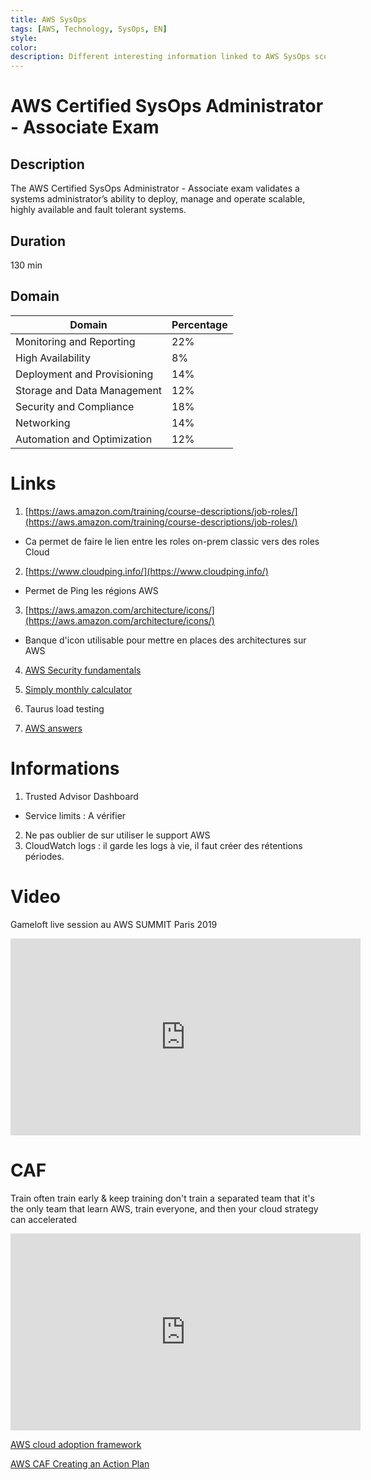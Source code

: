 ```yaml
---
title: AWS SysOps 
tags: [AWS, Technology, SysOps, EN]
style: 
color: 
description: Different interesting information linked to AWS SysOps scope.
---
```



# AWS Certified SysOps Administrator - Associate Exam

## Description 
The AWS Certified SysOps Administrator - Associate exam validates a systems administrator’s ability to deploy, manage and operate scalable, highly available and fault tolerant systems.

## Duration
130 min

## Domain

|Domain|Percentage  |
|--|--|
| Monitoring and Reporting | 22%  |
| High Availability	 | 8%  |
| Deployment and Provisioning	 | 14%  |
| Storage and Data Management	 | 12%  |
| Security and Compliance	 | 18%  |
| Networking | 14% |
| Automation and Optimization	 | 12% |

# Links

 1. [https://aws.amazon.com/training/course-descriptions/job-roles/](https://aws.amazon.com/training/course-descriptions/job-roles/)
			
 - Ca permet de faire le lien entre les roles on-prem classic vers des roles Cloud 
 2. [https://www.cloudping.info/](https://www.cloudping.info/)
 - Permet de Ping les régions AWS 
 3. [https://aws.amazon.com/architecture/icons/](https://aws.amazon.com/architecture/icons/)
 -  Banque d'icon utilisable pour mettre en places des architectures sur AWS

 4.  [AWS Security fundamentals](https://aws.amazon.com/training/course-descriptions/security-fundamentals/)

 5. [Simply monthly calculator](https://calculator.s3.amazonaws.com/index.html)

 6. Taurus load testing

 7.  [AWS answers](https://aws.amazon.com/answers/)


# Informations

 1. Trusted Advisor Dashboard
 - Service limits : A vérifier 
 
 2. Ne pas oublier de sur utiliser le support AWS
 3. CloudWatch logs : il garde les logs à vie, il faut créer des rétentions périodes.


# Video
Gameloft live session au AWS SUMMIT Paris 2019

<iframe width="560" height="315" src="https://www.youtube.com/embed/oEdv3nqabD0" frameborder="0" allow="accelerometer; autoplay; encrypted-media; gyroscope; picture-in-picture" allowfullscreen></iframe>

# CAF

Train often train early & keep training
don't train a separated team that it's the only team that learn AWS, train everyone, and then your cloud strategy can accelerated

<iframe width="560" height="315" src="https://www.youtube.com/embed/CcspJkc7zqg" frameborder="0" allow="accelerometer; autoplay; encrypted-media; gyroscope; picture-in-picture" allowfullscreen></iframe>

[AWS cloud adoption framework](https://d1.awsstatic.com/whitepapers/aws_cloud_adoption_framework.pdf)

[AWS CAF Creating an Action Plan](https://d1.awsstatic.com/professional-services/caf/AWS_CAF_Creating_an_Action_Plan_Nov2017.pdf)









